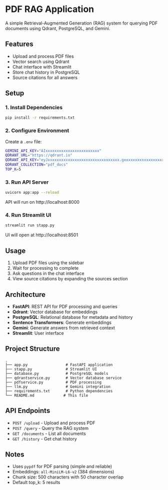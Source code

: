 # PDF RAG Application

A simple Retrieval-Augmented Generation (RAG) system for querying PDF documents using Qdrant, PostgreSQL, and Gemini.

## Features

- Upload and process PDF files
- Vector search using Qdrant
- Chat interface with Streamlit
- Store chat history in PostgreSQL
- Source citations for all answers

## Setup

### 1. Install Dependencies

```bash
pip install -r requirements.txt
```

### 2. Configure Environment

Create a `.env` file:

```bash
GEMINI_API_KEY="AIxxxxxxxxxxxxxxxxxxxxxxxx"
QDRANT_URL="https://qdrant.io"
QDRANT_API_KEY="eyJxxxxxxxxxxxxxxxxxxxxxxxxxxxxxxxx.gxxxxxxxxxxxxxxxxxxxxxxxxxxxxxxxA"
QDRANT_COLLECTION="pdf_docs"
TOP_K=5
```

### 3. Run API Server

```bash
uvicorn app:app --reload
```

API will run on http://localhost:8000

### 4. Run Streamlit UI

```bash
streamlit run stapp.py
```

UI will open at http://localhost:8501

## Usage

1. Upload PDF files using the sidebar
2. Wait for processing to complete
3. Ask questions in the chat interface
4. View source citations by expanding the sources section

## Architecture

- **FastAPI**: REST API for PDF processing and queries
- **Qdrant**: Vector database for embeddings
- **PostgreSQL**: Relational database for metadata and history
- **Sentence Transformers**: Generate embeddings
- **Gemini**: Generate answers from retrieved context
- **Streamlit**: User interface

## Project Structure

```
.
├── app.py                 # FastAPI application
├── stapp.py               # Streamlit UI
├── database.py            # PostgreSQL models
├── qdrantservice.py       # Vector database service
├── pdfservice.py          # PDF processing
├── llm.py                 # Gemini integration
├── requirements.txt       # Python dependencies
└── README.md             # This file
```

## API Endpoints

- `POST /upload` - Upload and process PDF
- `POST /query` - Query the RAG system
- `GET /documents` - List all documents
- `GET /history` - Get chat history

## Notes

- Uses `pypdf` for PDF parsing (simple and reliable)
- Embeddings: `all-MiniLM-L6-v2` (384 dimensions)
- Chunk size: 500 characters with 50 character overlap
- Default top_k: 5 results
